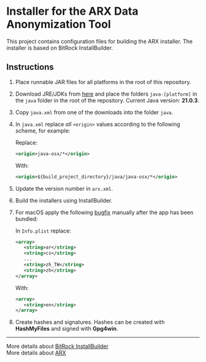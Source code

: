 # Installer for the ARX Data Anonymization Tool

This project contains configuration files for building the ARX installer.
The installer is based on BitRock InstallBuilder.

## Instructions

1. Place runnable JAR files for all platforms in the root of this repository.

2. Download JRE/JDKs from [here](https://installbuilder.com/java/) and place the folders `java-[platform]` in the `java` folder in the root of the repository. Current Java version: **21.0.3**.

3. Copy `java.xml` from one of the downloads into the folder `java`.

4. In `java.xml` replace *all* `<origin>` values according to the following scheme, for example:

   Replace:
   ```xml
   <origin>java-osx/*</origin>
   ```
   With:
   ```xml
   <origin>${build_project_directory}/java/java-osx/*</origin>
   ```

5. Update the version number in `arx.xml`.

6. Build the installers using InstallBuilder.

7. For macOS apply the following [bugfix](https://git.eclipse.org/r/#/c/105553/1/features/org.eclipse.equinox.executable.feature/bin/cocoa/macosx/x86_64/Eclipse.app/Contents/Info.plist) manually after the app has been bundled:

   In `Info.plist` replace:
   ```xml
   <array>
      <string>ar</string>
      <string>cs</string>
      ...
      <string>zh_TW</string>
      <string>zh</string>
   </array>
   ```
   With:
   ```xml
   <array>
      <string>en</string>
   </array>
   ```

8. Create hashes and signatures. Hashes can be created with **HashMyFiles** and signed with **Gpg4win**.

---

More details about [BitRock InstallBuilder](http://installbuilder.bitrock.com/)  
More details about [ARX](http://arx.deidentifier.org/)
